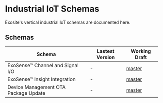 # Industrial IoT Schemas

Exosite's vertical industrial IoT schemas are documented here. 


## Schemas
Schema|Lastest Version|Working Draft
--|---|--
ExoSense™️ Channel and Signal I/O|-|[master](channel-signal_io_schema.md)
ExoSense™️ Insight Integration|-|[master](insight_transform_integration_schema.md)
Device Management OTA Package Update|-|[master](ota_update_schema.md)

